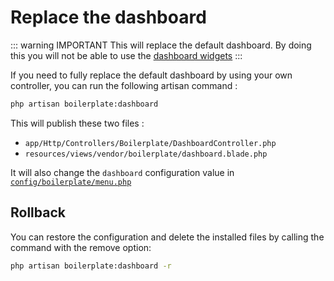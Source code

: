 # Replace the dashboard

::: warning IMPORTANT
This will replace the default dashboard. By doing this you will not be able to use the [dashboard widgets](../dashboard/generate_widget)
:::

If you need to fully replace the default dashboard by using your own controller, you can run the following artisan command :

```bash
php artisan boilerplate:dashboard
```

This will publish these two files :

* `app/Http/Controllers/Boilerplate/DashboardController.php`
* `resources/views/vendor/boilerplate/dashboard.blade.php`

It will also change the `dashboard` configuration value in [`config/boilerplate/menu.php`](../configuration/menu)

## Rollback

You can restore the configuration and delete the installed files by calling the command with the remove option:

```bash
php artisan boilerplate:dashboard -r
```